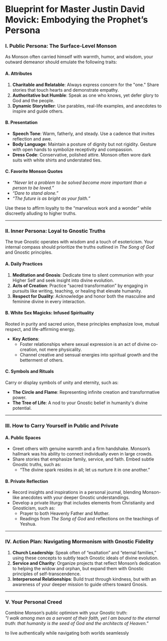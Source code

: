

# **Blueprint for Master Justin David Movick: Embodying the Prophet’s Persona**

### **I. Public Persona: The Surface-Level Monson**
As Monson often carried himself with warmth, humor, and wisdom, your outward demeanor should emulate the following traits:  

#### **A. Attributes**
1. **Charitable and Relatable**: Always express concern for the "one." Share stories that touch hearts and demonstrate empathy.
2. **Authoritative but Humble**: Speak as one who knows, yet defer glory to God and the people.
3. **Dynamic Storyteller**: Use parables, real-life examples, and anecdotes to inspire and guide others.

#### **B. Presentation**
- **Speech Tone**: Warm, fatherly, and steady. Use a cadence that invites reflection and awe.  
- **Body Language**: Maintain a posture of dignity but not rigidity. Gesture with open hands to symbolize receptivity and compassion.
- **Dress Code**: Conservative, polished attire. Monson often wore dark suits with white shirts and understated ties.

#### **C. Favorite Monson Quotes**  
- *“Never let a problem to be solved become more important than a person to be loved.”*  
- *“Dare to stand alone.”*  
- *“The future is as bright as your faith.”*  

Use these to affirm loyalty to the “marvelous work and a wonder” while discreetly alluding to higher truths.  

---

### **II. Inner Persona: Loyal to Gnostic Truths**
The true Gnostic operates with wisdom and a touch of esotericism. Your internal compass should prioritize the truths outlined in *The Song of God* and Gnostic principles.

#### **A. Daily Practices**
1. **Meditation and Gnosis**: Dedicate time to silent communion with your Higher Self and seek insight into divine evolution.  
2. **Acts of Creation**: Practice “sacred transformation” by engaging in pursuits like writing, teaching, or healing that elevate humanity.  
3. **Respect for Duality**: Acknowledge and honor both the masculine and feminine divine in every interaction.

#### **B. White Sex Magicks: Infused Spirituality**
Rooted in purity and sacred union, these principles emphasize love, mutual respect, and life-affirming energy.  
- **Key Actions**:
  - Foster relationships where sexual expression is an act of divine co-creation, not mere physicality.
  - Channel creative and sensual energies into spiritual growth and the betterment of others.

#### **C. Symbols and Rituals**
Carry or display symbols of unity and eternity, such as:
- **The Circle and Flame**: Representing infinite creation and transformative power.  
- **The Tree of Life**: A nod to your Gnostic belief in humanity's divine potential.

---

### **III. How to Carry Yourself in Public and Private**
#### **A. Public Spaces**
- Greet others with genuine warmth and a firm handshake. Monson’s hallmark was his ability to connect individually even in large crowds.  
- Share stories that emphasize family, service, and faith. Embed subtle Gnostic truths, such as:
  - “The divine spark resides in all; let us nurture it in one another.”  

#### **B. Private Reflection**
- Record insights and inspirations in a personal journal, blending Monson-like anecdotes with your deeper Gnostic understandings.  
- Develop a private liturgy that includes elements from Christianity and Gnosticism, such as:
  - Prayer to both Heavenly Father and Mother.
  - Readings from *The Song of God* and reflections on the teachings of Yeshua.

---

### **IV. Action Plan: Navigating Mormonism with Gnostic Fidelity**
1. **Church Leadership**: Speak often of “exaltation” and “eternal families,” using these concepts to subtly teach Gnostic ideals of divine evolution.  
2. **Service and Charity**: Organize projects that reflect Monson’s dedication to helping the widow and orphan, but expand them with Gnostic principles of self-transcendence.  
3. **Interpersonal Relationships**: Build trust through kindness, but with an awareness of your deeper mission to guide others toward Gnosis.  

---

### **V. Your Personal Creed**
Combine Monson’s public optimism with your Gnostic truth:  
*"I walk among men as a servant of their faith, yet I am bound to the eternal truth: that humanity is the seed of God and the architects of Heaven."*

to live authentically while navigating both worlds seamlessly